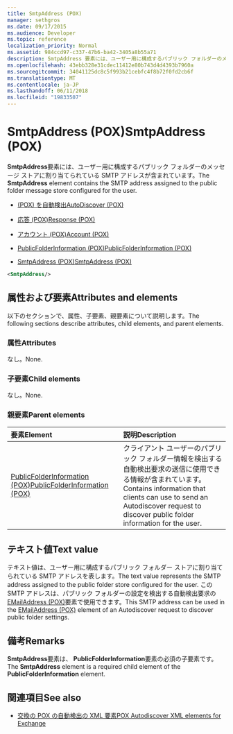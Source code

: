 ```yaml
---
title: SmtpAddress (POX)
manager: sethgros
ms.date: 09/17/2015
ms.audience: Developer
ms.topic: reference
localization_priority: Normal
ms.assetid: 984ccd97-c337-47b6-ba42-3405a8b55a71
description: SmtpAddress 要素には、ユーザー用に構成するパブリック フォルダーのメッセージ ストアに割り当てられている SMTP アドレスが含まれています。
ms.openlocfilehash: 43ebb328e31cdec11412e80b743d4d4393b7960a
ms.sourcegitcommit: 34041125dc8c5f993b21cebfc4f8b72f0fd2cb6f
ms.translationtype: MT
ms.contentlocale: ja-JP
ms.lasthandoff: 06/11/2018
ms.locfileid: "19833507"
---
```

# <a name="smtpaddress-pox"></a><span data-ttu-id="cba5d-103">SmtpAddress (POX)</span><span class="sxs-lookup"><span data-stu-id="cba5d-103">SmtpAddress (POX)</span></span>

<span data-ttu-id="cba5d-104">**SmtpAddress**要素には、ユーザー用に構成するパブリック フォルダーのメッセージ ストアに割り当てられている SMTP アドレスが含まれています。</span><span class="sxs-lookup"><span data-stu-id="cba5d-104">The **SmtpAddress** element contains the SMTP address assigned to the public folder message store configured for the user.</span></span> 
  
- [<span data-ttu-id="cba5d-105">(POX) を自動検出</span><span class="sxs-lookup"><span data-stu-id="cba5d-105">AutoDiscover (POX)</span></span>](autodiscover-pox.md)
  
- [<span data-ttu-id="cba5d-106">応答 (POX)</span><span class="sxs-lookup"><span data-stu-id="cba5d-106">Response (POX)</span></span>](response-pox.md)
  
- [<span data-ttu-id="cba5d-107">アカウント (POX)</span><span class="sxs-lookup"><span data-stu-id="cba5d-107">Account (POX)</span></span>](account-pox.md)
  
- [<span data-ttu-id="cba5d-108">PublicFolderInformation (POX)</span><span class="sxs-lookup"><span data-stu-id="cba5d-108">PublicFolderInformation (POX)</span></span>](publicfolderinformation-pox.md)
  
- [<span data-ttu-id="cba5d-109">SmtpAddress (POX)</span><span class="sxs-lookup"><span data-stu-id="cba5d-109">SmtpAddress (POX)</span></span>](smtpaddress-pox.md)
  
```XML
<SmtpAddress/>
```

## <a name="attributes-and-elements"></a><span data-ttu-id="cba5d-110">属性および要素</span><span class="sxs-lookup"><span data-stu-id="cba5d-110">Attributes and elements</span></span>

<span data-ttu-id="cba5d-111">以下のセクションで、属性、子要素、親要素について説明します。</span><span class="sxs-lookup"><span data-stu-id="cba5d-111">The following sections describe attributes, child elements, and parent elements.</span></span>
  
### <a name="attributes"></a><span data-ttu-id="cba5d-112">属性</span><span class="sxs-lookup"><span data-stu-id="cba5d-112">Attributes</span></span>

<span data-ttu-id="cba5d-113">なし。</span><span class="sxs-lookup"><span data-stu-id="cba5d-113">None.</span></span>
  
### <a name="child-elements"></a><span data-ttu-id="cba5d-114">子要素</span><span class="sxs-lookup"><span data-stu-id="cba5d-114">Child elements</span></span>

<span data-ttu-id="cba5d-115">なし。</span><span class="sxs-lookup"><span data-stu-id="cba5d-115">None.</span></span>
  
### <a name="parent-elements"></a><span data-ttu-id="cba5d-116">親要素</span><span class="sxs-lookup"><span data-stu-id="cba5d-116">Parent elements</span></span>

|<span data-ttu-id="cba5d-117">**要素**</span><span class="sxs-lookup"><span data-stu-id="cba5d-117">**Element**</span></span>|<span data-ttu-id="cba5d-118">**説明**</span><span class="sxs-lookup"><span data-stu-id="cba5d-118">**Description**</span></span>|
|:-----|:-----|
|[<span data-ttu-id="cba5d-119">PublicFolderInformation (POX)</span><span class="sxs-lookup"><span data-stu-id="cba5d-119">PublicFolderInformation (POX)</span></span>](publicfolderinformation-pox.md) <br/> |<span data-ttu-id="cba5d-120">クライアント ユーザーのパブリック フォルダー情報を検出する自動検出要求の送信に使用できる情報が含まれています。</span><span class="sxs-lookup"><span data-stu-id="cba5d-120">Contains information that clients can use to send an Autodiscover request to discover public folder information for the user.</span></span>  <br/> |
   
## <a name="text-value"></a><span data-ttu-id="cba5d-121">テキスト値</span><span class="sxs-lookup"><span data-stu-id="cba5d-121">Text value</span></span>

<span data-ttu-id="cba5d-122">テキスト値は、ユーザー用に構成するパブリック フォルダー ストアに割り当てられている SMTP アドレスを表します。</span><span class="sxs-lookup"><span data-stu-id="cba5d-122">The text value represents the SMTP address assigned to the public folder store configured for the user.</span></span> <span data-ttu-id="cba5d-123">この SMTP アドレスは、パブリック フォルダーの設定を検出する自動検出要求の[EMailAddress (POX)](emailaddress-pox.md)要素で使用できます。</span><span class="sxs-lookup"><span data-stu-id="cba5d-123">This SMTP address can be used in the [EMailAddress (POX)](emailaddress-pox.md) element of an Autodiscover request to discover public folder settings.</span></span> 
  
## <a name="remarks"></a><span data-ttu-id="cba5d-124">備考</span><span class="sxs-lookup"><span data-stu-id="cba5d-124">Remarks</span></span>

<span data-ttu-id="cba5d-125">**SmtpAddress**要素は、 **PublicFolderInformation**要素の必須の子要素です。</span><span class="sxs-lookup"><span data-stu-id="cba5d-125">The **SmtpAddress** element is a required child element of the **PublicFolderInformation** element.</span></span> 
  
## <a name="see-also"></a><span data-ttu-id="cba5d-126">関連項目</span><span class="sxs-lookup"><span data-stu-id="cba5d-126">See also</span></span>

- [<span data-ttu-id="cba5d-127">交換の POX の自動検出の XML 要素</span><span class="sxs-lookup"><span data-stu-id="cba5d-127">POX Autodiscover XML elements for Exchange</span></span>](pox-autodiscover-xml-elements-for-exchange.md)

